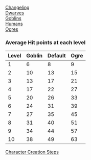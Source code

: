 [Changeling](https://skroxiousdm.github.io/SkroxiousDM/2.%20Origins/Changeling)<br>
[Dwarves](https://skroxiousdm.github.io/SkroxiousDM/2.%20Origins/Dwarves)<br>
[Goblins](https://skroxiousdm.github.io/SkroxiousDM/2.%20Origins/Goblins)<br>
[Humans](https://skroxiousdm.github.io/SkroxiousDM/2.%20Origins/Humans)<br>
[Ogres](https://skroxiousdm.github.io/SkroxiousDM/2.%20Origins/Ogres)<br>

### Average Hit points at each level

|Level	|Goblin	|Default	|Ogre|
|---|---|---|---|
|1	|6	|8	|9  |
|2	|10	|13	|15 |
|3	|13	|17	|21 |
|4	|17	|22	|27 |
|5	|20	|26	|33 |
|6	|24	|31	|39 |
|7	|27	|35	|45 |
|8	|31	|40	|51 |
|9	|34	|44	|57 |
|10	|38	|49	|63 |

[Character Creation Steps](https://skroxiousdm.github.io/SkroxiousDM/1.%20Start%20Here/Character%20Creation%20Steps)
